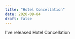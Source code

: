 ```yaml
---
title: "Hotel Concellation"
date: 2020-09-04
draft: false
---
```


I've released Hotel Concellation
